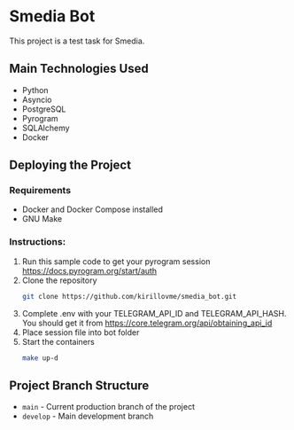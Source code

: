 # Smedia Bot

This project is a test task for Smedia.

## Main Technologies Used

- Python
- Asyncio
- PostgreSQL
- Pyrogram
- SQLAlchemy
- Docker

## Deploying the Project

### Requirements
- Docker and Docker Compose installed
- GNU Make

### Instructions:
1. Run this sample code to get your pyrogram session https://docs.pyrogram.org/start/auth
2. Clone the repository
   ```bash
   git clone https://github.com/kirillovme/smedia_bot.git
   ```
3. Complete .env with your TELEGRAM_API_ID and TELEGRAM_API_HASH. You should get it from https://core.telegram.org/api/obtaining_api_id
4. Place session file into bot folder
5. Start the containers
   ```bash
   make up-d
   ```

## Project Branch Structure

- `main` - Current production branch of the project
- `develop` - Main development branch
